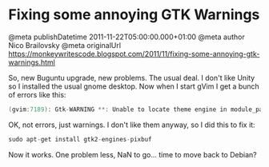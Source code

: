 # Fixing some annoying GTK Warnings

@meta publishDatetime 2011-11-22T05:00:00.000+01:00
@meta author Nico Brailovsky
@meta originalUrl https://monkeywritescode.blogspot.com/2011/11/fixing-some-annoying-gtk-warnings.html

So, new Buguntu upgrade, new problems. The usual deal. I don't like Unity so I installed the usual gnome desktop. Now when I start gVim I get a bunch of errors like this:

```c++
(gvim:7189): Gtk-WARNING **: Unable to locate theme engine in module_path: "pixmap"
```

OK, not errors, just warnings. I don't like them anyway, so I did this to fix it:

```c++
sudo apt-get install gtk2-engines-pixbuf
```

Now it works. One problem less, NaN to go... time to move back to Debian?

